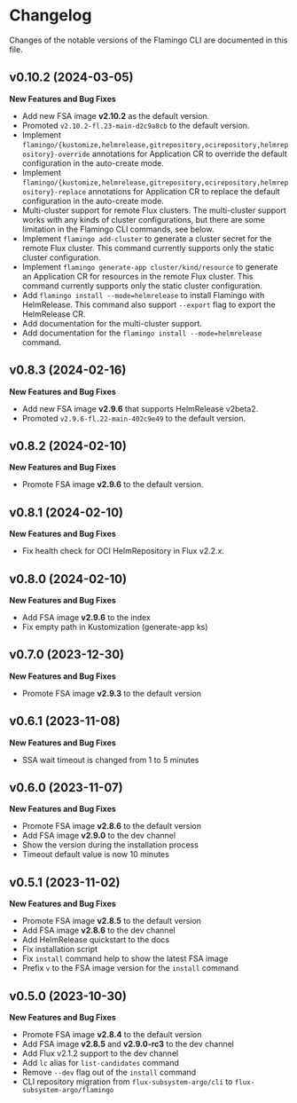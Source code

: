 # Changelog

Changes of the notable versions of the Flamingo CLI are documented in this file. 

## v0.10.2 (2024-03-05)

**New Features and Bug Fixes**

  * Add new FSA image **v2.10.2** as the default version.
  * Promoted `v2.10.2-fl.23-main-d2c9a8cb` to the default version.
  * Implement `flamingo/{kustomize,helmrelease,gitrepository,ocirepository,helmrepository}-override` annotations for Application CR to override the default configuration in the auto-create mode.
  * Implement `flamingo/{kustomize,helmrelease,gitrepository,ocirepository,helmrepository}-replace` annotations for Application CR to replace the default configuration in the auto-create mode.
  * Multi-cluster support for remote Flux clusters. The multi-cluster support works with any kinds of cluster configurations, but there are some limitation in the Flamingo CLI commands, see below.
  * Implement `flamingo add-cluster` to generate a cluster secret for the remote Flux cluster. This command currently supports only the static cluster configuration. 
  * Implement `flamingo generate-app cluster/kind/resource` to generate an Application CR for resources in the remote Flux cluster. This command currently supports only the static cluster configuration.
  * Add `flamingo install --mode=helmrelease` to install Flamingo with HelmRelease. This command also support `--export` flag to export the HelmRelease CR.
  * Add documentation for the multi-cluster support.
  * Add documentation for the `flamingo install --mode=helmrelease` command.

## v0.8.3 (2024-02-16)

**New Features and Bug Fixes**

  * Add new FSA image **v2.9.6** that supports HelmRelease v2beta2.
  * Promoted `v2.9.6-fl.22-main-402c9e49` to the default version.

## v0.8.2 (2024-02-10)

**New Features and Bug Fixes**

  * Promote FSA image **v2.9.6** to the default version.

## v0.8.1 (2024-02-10)

**New Features and Bug Fixes**

  * Fix health check for OCI HelmRepository in Flux v2.2.x.

## v0.8.0 (2024-02-10)

**New Features and Bug Fixes**

  * Add FSA image **v2.9.6** to the index
  * Fix empty path in Kustomization (generate-app ks)

## v0.7.0 (2023-12-30)

**New Features and Bug Fixes**

  * Promote FSA image **v2.9.3** to the default version

## v0.6.1 (2023-11-08)

**New Features and Bug Fixes**

  * SSA wait timeout is changed from 1 to 5 minutes

## v0.6.0 (2023-11-07)

**New Features and Bug Fixes**

  * Promote FSA image **v2.8.6** to the default version
  * Add FSA image **v2.9.0** to the dev channel
  * Show the version during the installation process
  * Timeout default value is now 10 minutes

## v0.5.1 (2023-11-02)

**New Features and Bug Fixes**
  * Promote FSA image **v2.8.5** to the default version
  * Add FSA image **v2.8.6** to the dev channel
  * Add HelmRelease quickstart to the docs
  * Fix installation script
  * Fix `install` command help to show the latest FSA image
  * Prefix `v` to the FSA image version for the `install` command

## v0.5.0 (2023-10-30)

**New Features and Bug Fixes**
  * Promote FSA image **v2.8.4** to the default version
  * Add FSA image **v2.8.5** and **v2.9.0-rc3** to the dev channel
  * Add Flux v2.1.2 support to the dev channel 
  * Add `lc` alias for `list-candidates` command
  * Remove `--dev` flag out of the `install` command
  * CLI repository migration from `flux-subsystem-argo/cli` to `flux-subsystem-argo/flamingo`
